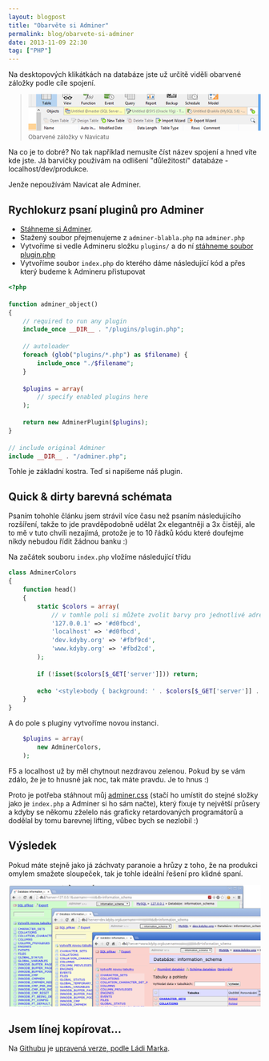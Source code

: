 ```yaml
---
layout: blogpost
title: "Obarvěte si Adminer"
permalink: blog/obarvete-si-adminer
date: 2013-11-09 22:30
tag: ["PHP"]
---
```


Na desktopových klikátkách na databáze jste už určitě viděli obarvené záložky podle cíle spojení.

> ![adminer-colored_navicat](/content/adminer-colored_navicat.png)
> <small>Obarvené záložky v Navicatu</small>

Na co je to dobré? No tak například nemusíte číst název spojení a hned víte kde jste.
 Já barvičky použivám na odlišení "důležitosti" databáze - localhost/dev/produkce.

Jenže nepoužívám Navicat ale Adminer.



## Rychlokurz psaní pluginů pro Adminer

- [Stáhneme si Adminer](http://www.adminer.org/cs/#download).
- Stažený soubor přejmenujeme z `adminer-blabla.php` na `adminer.php`
- Vytvoříme si vedle Admineru složku `plugins/` a do ní [stáhneme soubor plugin.php](https://github.com/vrana/adminer/blob/master/plugins/plugin.php)
- Vytvoříme soubor `index.php` do kterého dáme následující kód a přes který budeme k Admineru přistupovat

~~~ php
<?php

function adminer_object()
{
	// required to run any plugin
	include_once __DIR__ . "/plugins/plugin.php";

	// autoloader
	foreach (glob("plugins/*.php") as $filename) {
		include_once "./$filename";
	}

	$plugins = array(
		// specify enabled plugins here
	);

	return new AdminerPlugin($plugins);
}

// include original Adminer
include __DIR__ . "/adminer.php";

~~~

Tohle je základní kostra. Teď si napíšeme náš plugin.



## Quick & dirty barevná schémata

Psaním tohohle článku jsem strávil více času než psaním následujícího rozšíření, takže to jde pravděpodobně udělat 2x elegantněji a 3x čistěji, ale to mě v tuto chvíli nezajímá, protože je to 10 řádků kódu které doufejme nikdy nebudou řídit žádnou banku :)


Na začátek souboru `index.php` vložíme následující třídu

~~~ php
class AdminerColors
{
	function head()
	{
		static $colors = array(
			// v tomhle poli si můžete zvolit barvy pro jednotlivé adresy
			'127.0.0.1' => '#d0fbcd',
			'localhost' => '#d0fbcd',
			'dev.kdyby.org' => '#fbf9cd',
			'www.kdyby.org' => '#fbd2cd',
		);

		if (!isset($colors[$_GET['server']])) return;

		echo '<style>body { background: ' . $colors[$_GET['server']] . '; }</style>';
	}
}
~~~

A do pole s pluginy vytvoříme novou instanci.

~~~ php
	$plugins = array(
		new AdminerColors,
	);
~~~

F5 a localhost už by měl chytnout nezdravou zelenou. Pokud by se vám zdálo, že je to hnusné jak noc, tak máte pravdu. Je to hnus :)

Proto je potřeba stáhnout můj [adminer.css](http://filip-prochazka.com/content/adminer.css) (stačí ho umístit do stejné složky jako je `index.php` a Adminer si ho sám načte), který fixuje ty největší průsery a kdyby se někomu zželelo nás graficky retardovaných programátorů a dodělal by tomu barevnej lifting, vůbec bych se nezlobil :)



## Výsledek

Pokud máte stejně jako já záchvaty paranoie a hrůzy z toho, že na produkci omylem smažete sloupeček, tak je tohle ideální řešení pro klidné spaní.


![adminer-colored_result](/content/adminer-colored_result.png)



## Jsem línej kopírovat...

Na [Githubu](https://github.com/fprochazka/adminer-colors) je [upravená verze, podle Ládi Marka](#comment-1116606531).
